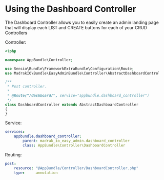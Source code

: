 Using the Dashboard Controller
=======================

The Dashboard Controller allows you to easily create an admin landing page that will display each LIST and CREATE buttons for each of your CRUD Controllers

Controller:
```php
<?php

namespace AppBundle\Controller;

use Sensio\Bundle\FrameworkExtraBundle\Configuration\Route;
use MadrakIO\Bundle\EasyAdminBundle\Controller\AbstractDashboardController;

/**
 * Post controller.
 *
 * @Route("/dashboard/", service="appbundle.dashboard_controller")
 */
class DashboardController extends AbstractDashboardController
{
}
```

Service:
```yaml
services:
    appbundle.dashboard_controller:
        parent: madrak_io_easy_admin.dashboard_controller
        class: AppBundle\Controller\DashboardController
```

Routing:
```yaml
post:
    resource: "@AppBundle/Controller/DashboardController.php"
    type:     annotation
```